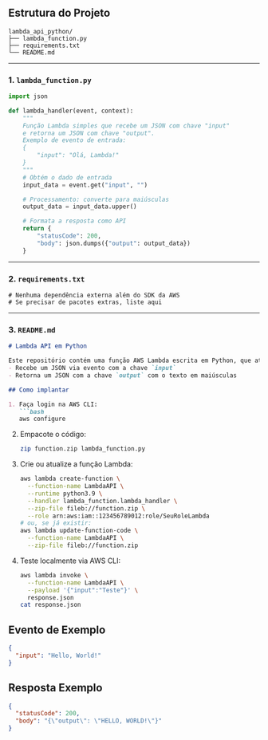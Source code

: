 ## Estrutura do Projeto

```
lambda_api_python/
├── lambda_function.py
├── requirements.txt
└── README.md
```

---

### 1. `lambda_function.py`
```python
import json

def lambda_handler(event, context):
    """
    Função Lambda simples que recebe um JSON com chave "input"
    e retorna um JSON com chave "output".
    Exemplo de evento de entrada:
    {
        "input": "Olá, Lambda!"
    }
    """
    # Obtém o dado de entrada
    input_data = event.get("input", "")

    # Processamento: converte para maiúsculas
    output_data = input_data.upper()

    # Formata a resposta como API
    return {
        "statusCode": 200,
        "body": json.dumps({"output": output_data})
    }
```

---

### 2. `requirements.txt`
```text
# Nenhuma dependência externa além do SDK da AWS
# Se precisar de pacotes extras, liste aqui
```

---

### 3. `README.md`
```markdown
# Lambda API em Python

Este repositório contém uma função AWS Lambda escrita em Python, que atua como uma API muito simples:
- Recebe um JSON via evento com a chave `input`
- Retorna um JSON com a chave `output` com o texto em maiúsculas

## Como implantar

1. Faça login na AWS CLI:
   ```bash
   aws configure
   ```
2. Empacote o código:
   ```bash
   zip function.zip lambda_function.py
   ```
3. Crie ou atualize a função Lambda:
   ```bash
   aws lambda create-function \
     --function-name LambdaAPI \
     --runtime python3.9 \
     --handler lambda_function.lambda_handler \
     --zip-file fileb://function.zip \
     --role arn:aws:iam::123456789012:role/SeuRoleLambda
   # ou, se já existir:
   aws lambda update-function-code \
     --function-name LambdaAPI \
     --zip-file fileb://function.zip
   ```
4. Teste localmente via AWS CLI:
   ```bash
   aws lambda invoke \
     --function-name LambdaAPI \
     --payload '{"input":"Teste"}' \
     response.json
   cat response.json
   ```

## Evento de Exemplo
```json
{
  "input": "Hello, World!"
}
```

## Resposta Exemplo
```json
{
  "statusCode": 200,
  "body": "{\"output\": \"HELLO, WORLD!\"}"
}
```
